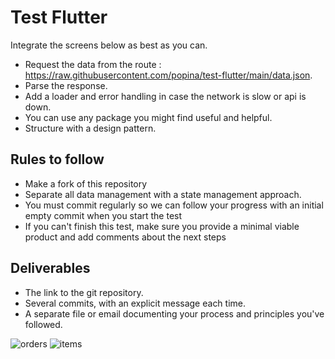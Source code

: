 # Test Flutter

Integrate the screens below as best as you can.

- Request the data from the route : https://raw.githubusercontent.com/popina/test-flutter/main/data.json.
- Parse the response.
- Add a loader and error handling in case the network is slow or api is down.
- You can use any package you might find useful and helpful.
- Structure with a design pattern.

## Rules to follow

- Make a fork of this repository
- Separate all data management with a state management approach.
- You must commit regularly so we can follow your progress with an initial empty commit when you start the test
- If you can't finish this test, make sure you provide a minimal viable product and add comments about the next steps

## Deliverables

- The link to the git repository.
- Several commits, with an explicit message each time.
- A separate file or email documenting your process and principles you've followed.

![orders](https://raw.githubusercontent.com/popina/test-flutter/main/orders.png)
![items](https://raw.githubusercontent.com/popina/test-flutter/main/items.png)
